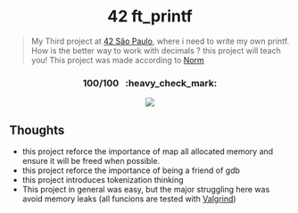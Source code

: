 <h1 align="center">42 ft_printf</h1>  

> My Third project at [42 São Paulo](https://www.42sp.org.br/), where i need to write my own printf.
> How is the better way to work with decimals ? this project will teach you!
> This project was made according to [Norm](https://cdn.intra.42.fr/pdf/pdf/960/norme.en.pdf)

<h3 align="center">100/100 &nbsp;&nbsp;:heavy_check_mark:</h3>
<p align="center"> 
  <img align="center" src="https://game.42sp.org.br/static/assets/achievements/ft_printfe.png" />
</p>

## Thoughts
   - this project reforce the importance of map all allocated memory and ensure it will be freed when possible.
   - this project reforce the importance of being a friend of gdb
   - this project introduces tokenization thinking
   - This project in general was easy, but the major struggling here was avoid memory leaks (all funcions are tested with [Valgrind](https://valgrind.org/))  
